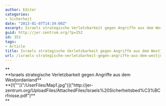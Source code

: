 ```yaml
---
author: Editor
categories:
- Sicherheit
date: "2013-01-07T14:39:00Z"
excerpt: Israels strategische Verletzbarkeit gegen Angriffe aus dem Westjordanland
guid: http://jer-zentrum.org/?p=352
id: 352
tags:
- Article
title: Israels strategische Verletzbarkeit gegen Angriffe aus dem Westjordanland
url: /israels-strategische-verletzbarkeit-gegen-angriffe-aus-dem-westjordanland/
---
```


<div align=""center"">**<font size=""3""><div align=""center"">**<a></a>Israels strategische Verletzbarkeit gegen Angriffe aus dem Westjordanland**</div><div align=""center""> </div><div align=""center""> </div><div align=""center""> **[![""]("/UserFiles/Map1.jpg")]("http://jer-zentrum.org/UploadFiles/AttachedFiles/Israels%20Sicherheitsbed%C3%BCrfnisse.pdf")**</div></font>**</div>